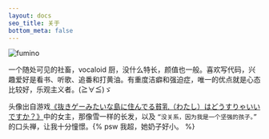 ```yaml
---
layout: docs
seo_title: 关于
bottom_meta: false
---
```


![fumino](/images/fumino.png)

一个随处可见的社畜，vocaloid 厨，没什么特长，颜值也一般。喜欢写代码，兴趣爱好是看书、听歌、追番和打黄油。有重度洁癖和强迫症，唯一的优点就是心态比较好，乐观主义者。(≧∀≦)ゞ

头像出自游戏[《抜きゲーみたいな島に住んでる貧乳（わたし）はどうすりゃいいですか？》](https://qruppo.com/products/nukitashi/)中的女主，那像雪一样的长发，以及 `“没关系，因为我是一个坚强的孩子。”` 的口头禅，让我十分憧憬。{% psw 我超，她奶子好小。 %}

